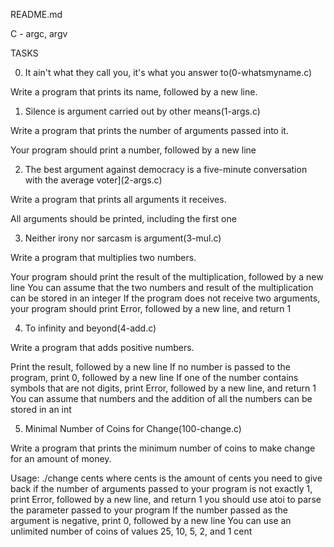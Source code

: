 README.md

C - argc, argv

TASKS

0. It ain't what they call you, it's what you answer to(0-whatsmyname.c)

Write a program that prints its name, followed by a new line.


1. Silence is argument carried out by other means(1-args.c)

Write a program that prints the number of arguments passed into it.

Your program should print a number, followed by a new line


2. The best argument against democracy is a five-minute conversation with the average voter](2-args.c)

Write a program that prints all arguments it receives.

All arguments should be printed, including the first one


3. Neither irony nor sarcasm is argument(3-mul.c)

Write a program that multiplies two numbers.

Your program should print the result of the multiplication, followed by a new line
You can assume that the two numbers and result of the multiplication can be stored in an integer
If the program does not receive two arguments, your program should print Error, followed by a new line, and return 1

4. To infinity and beyond(4-add.c)

Write a program that adds positive numbers.

Print the result, followed by a new line
If no number is passed to the program, print 0, followed by a new line
If one of the number contains symbols that are not digits, print Error, followed by a new line, and return 1
You can assume that numbers and the addition of all the numbers can be stored in an int

5. Minimal Number of Coins for Change(100-change.c)

Write a program that prints the minimum number of coins to make change for an amount of money.

Usage: ./change cents
where cents is the amount of cents you need to give back
if the number of arguments passed to your program is not exactly 1, print Error, followed by a new line, and return 1
you should use atoi to parse the parameter passed to your program
If the number passed as the argument is negative, print 0, followed by a new line
You can use an unlimited number of coins of values 25, 10, 5, 2, and 1 cent

